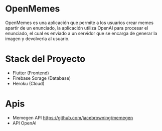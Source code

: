 # OpenMemes

OpenMemes es una aplicación que permite a los usuarios crear memes apartir de un enunciado, la aplicación utiliza OpenAI para procesar el enunciado, el cual es enviado a un servidor que se encarga de generar la imagen y devolverla al usuario.
# Stack del Proyecto
- Flutter (Frontend)
- Firebase Sorage (Database)
- Heroku (Cloud)
# Apis
- Memegen API https://github.com/jacebrowning/memegen
- API OpenAI